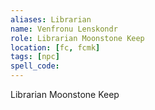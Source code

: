 ```yaml
---
aliases: Librarian
name: Venfronu Lenskondr
role: Librarian Moonstone Keep
location: [fc, fcmk]
tags: [npc]
spell_code: 
---
```

Librarian Moonstone Keep
